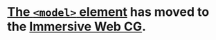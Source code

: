 # [The `<model>` element](https://github.com/immersive-web/model-element) has moved to the [Immersive Web CG](https://www.w3.org/community/immersive-web/).
